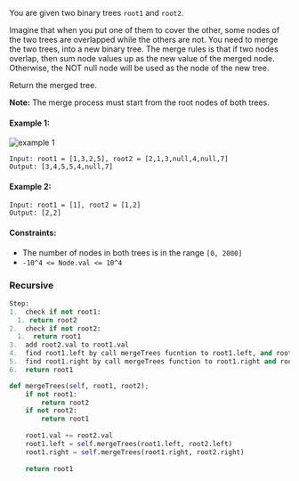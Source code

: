 You are given two binary trees `root1` and `root2`.
  
Imagine that when you put one of them to cover the other, some nodes of the two trees are overlapped while the others are not. You need to merge the two trees, into a new binary tree. The merge rules is that if two nodes overlap, then sum node values up as the new value of the merged node. Otherwise, the NOT null node will be used as the node of the new tree.

Return the merged tree.

<strong>Note:</strong> The merge process must start from the root nodes of both trees.

#### Example 1:
![example 1](https://assets.leetcode.com/uploads/2021/02/05/merge.jpg)
```
Input: root1 = [1,3,2,5], root2 = [2,1,3,null,4,null,7]
Output: [3,4,5,5,4,null,7]
```

#### Example 2:
```
Input: root1 = [1], root2 = [1,2]
Output: [2,2]
```

#### Constraints:
  * The number of nodes in both trees is in the range `[0, 2000]`
  * `-10^4 <= Node.val <= 10^4`
  
### Recursive
```python
Step:
1.  check if not root1:
  1. return root2
2.  check if not root2:
  1.  return root1
3.  add root2.val to root1.val
4.  find root1.left by call mergeTrees fucntion to root1.left, and root2.left
5.  find root1.right by call mergeTrees function to root1.right and root2.right
6.  return root1

def mergeTrees(self, root1, root2);
    if not root1:
        return root2
    if not root2:
        return root1
    
    root1.val += root2.val
    root1.left = self.mergeTrees(root1.left, root2.left)
    root1.right = self.mergeTrees(root1.right, root2.right)
    
    return root1
```
